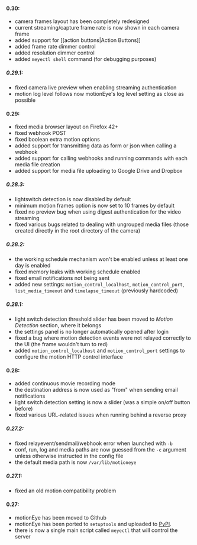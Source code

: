 #### 0.30:
 * camera frames layout has been completely redesigned
 * current streaming/capture frame rate is now shown in each camera frame
 * added support for [[action buttons|Action Buttons]]
 * added frame rate dimmer control
 * added resolution dimmer control
 * added `meyectl shell` command (for debugging purposes)

##### 0.29.1:
 * fixed camera live preview when enabling streaming authentication
 * motion log level follows now motionEye's log level setting as close as possible

#### 0.29:
 * fixed media browser layout on Firefox 42+
 * fixed webhook POST
 * fixed boolean extra motion options
 * added support for transmitting data as form or json when calling a webhook
 * added support for calling webhooks and running commands with each media file creation
 * added support for media file uploading to Google Drive and Dropbox

##### 0.28.3:
 * lightswitch detection is now disabled by default
 * minimum motion frames option is now set to 10 frames by default
 * fixed no preview bug when using digest authentication for the video streaming
 * fixed various bugs related to dealing with ungrouped media files (those created directly in the root directory of the camera)

##### 0.28.2:
 * the working schedule mechanism won't be enabled unless at least one day is enabled
 * fixed memory leaks with working schedule enabled
 * fixed email notifications not being sent
 * added new settings: `motion_control_localhost`, `motion_control_port`, `list_media_timeout` and `timelapse_timeout` (previously hardcoded)

##### 0.28.1:
* light switch detection threshold slider has been moved to *Motion Detection* section, where it belongs
* the settings panel is no longer automatically opened after login
* fixed a bug where motion detection events were not relayed correctly to the UI (the frame wouldn't turn to red)
* added `motion_control_localhost` and `motion_control_port` settings to configure the motion HTTP control interface

#### 0.28:
* added continuous movie recording mode
* the destination address is now used as "from" when sending email notifications
* light switch detection setting is now a slider (was a simple on/off button before)
* fixed various URL-related issues when running behind a reverse proxy

##### 0.27.2:
* fixed relayevent/sendmail/webhook error when launched with `-b`
* conf, run, log and media paths are now guessed from the `-c` argument unless otherwise instructed in the config file
* the default media path is now `/var/lib/motioneye`

##### 0.27.1:
* fixed an old motion compatibility problem

#### 0.27:
* motionEye has been moved to Github
* motionEye has been ported to `setuptools` and uploaded to [PyPI](https://pypi.python.org/pypi/motioneye/).
* there is now a single main script called `meyectl` that will control the server